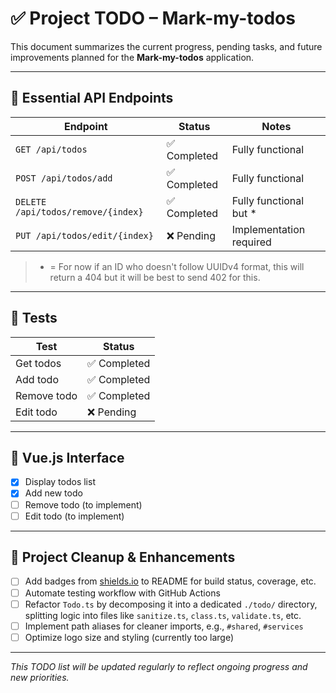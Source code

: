 # ✅ Project TODO – Mark-my-todos

This document summarizes the current progress, pending tasks, and future improvements planned for the **Mark-my-todos** application.

---

## 🔌 Essential API Endpoints

| Endpoint                           | Status            | Notes                            |
|------------------------------------|-------------------|----------------------------------|
| `GET /api/todos`                   | ✅ Completed      | Fully functional                |
| `POST /api/todos/add`              | ✅ Completed      | Fully functional                |
| `DELETE /api/todos/remove/{index}` | ✅ Completed      | Fully functional but *          |
| `PUT /api/todos/edit/{index}`      | ❌ Pending        | Implementation required         |

> * = For now if an ID who doesn't follow UUIDv4 format, this will return a 404 but it will be best to send 402 for this.

---

## 🧪 Tests

| Test                  | Status       |
|-----------------------|--------------|
| Get todos             | ✅ Completed |
| Add todo              | ✅ Completed |
| Remove todo           | ✅ Completed |
| Edit todo             | ❌ Pending   |

---

## 🎨 Vue.js Interface

- [X] Display todos list
- [X] Add new todo
- [ ] Remove todo (to implement)
- [ ] Edit todo (to implement)

---

## 🧹 Project Cleanup & Enhancements

- [ ] Add badges from [shields.io](https://shields.io) to README for build status, coverage, etc.
- [ ] Automate testing workflow with GitHub Actions
- [ ] Refactor `Todo.ts` by decomposing it into a dedicated `./todo/` directory, splitting logic into files like `sanitize.ts`, `class.ts`, `validate.ts`, etc.
- [ ] Implement path aliases for cleaner imports, e.g., `#shared`, `#services`
- [ ] Optimize logo size and styling (currently too large)

---

*This TODO list will be updated regularly to reflect ongoing progress and new priorities.*